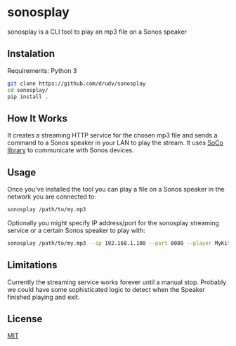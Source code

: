 sonosplay
=========

sonosplay is a CLI tool to play an mp3 file on a Sonos speaker

## Instalation

Requirements: Python 3

```bash
git clone https://github.com/drudv/sonosplay
cd sonosplay/
pip install .
```

## How It Works

It creates a streaming HTTP service for the chosen mp3 file and sends a command to a Sonos speaker in your LAN to play the stream. It uses [SoCo library](https://github.com/SoCo/SoCo) to communicate with Sonos devices.

## Usage

Once you've installed the tool you can play a file on a Sonos speaker in the network you are connected to:

```bash
sonosplay /path/to/my.mp3
```

Optionally you might specify IP address/port for the sonosplay streaming service or a certain Sonos speaker to play with:

```bash
sonosplay /path/to/my.mp3 --ip 192.168.1.100 --port 8080 --player MyKitchenSpeaker
```

## Limitations

Currently the streaming service works forever until a manual stop. Probably we could have some sophisticated logic to detect when the Speaker finished playing and exit.

## License

[MIT](./LICENSE)
